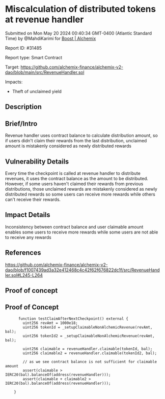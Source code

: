 
# Miscalculation of distributed tokens at revenue handler

Submitted on Mon May 20 2024 00:40:34 GMT-0400 (Atlantic Standard Time) by @MahdiKarimi for [Boost | Alchemix](https://immunefi.com/bounty/alchemix-boost/)

Report ID: #31485

Report type: Smart Contract

Target: https://github.com/alchemix-finance/alchemix-v2-dao/blob/main/src/RevenueHandler.sol

Impacts:
- Theft of unclaimed yield

## Description
## Brief/Intro
Revenue handler uses contract balance to calculate distribution amount, so if users didn't claim their rewards from the last distribution, unclaimed amount is mistakenly considered as newly distributed rewards 

## Vulnerability Details
Every time the checkpoint is called at revenue handler to distribute revenues, it uses the contract balance as the amount to be distributed. However, if some users haven't claimed their rewards from previous distributions, those unclaimed rewards are mistakenly considered as newly distributed rewards so some users can receive more rewards while others can't receive their rewards.

## Impact Details
Inconsistency between contract balance and user claimable amount enables some users to receive more rewards while some users are not able to receive any rewards 

## References
https://github.com/alchemix-finance/alchemix-v2-dao/blob/f1007439ad3a32e412468c4c42f62f676822dc1f/src/RevenueHandler.sol#L245-L264

        
## Proof of concept
## Proof of Concept
```
      function testClaimAfterNextCheckpoint() external {
        uint256 revAmt = 1000e18;
        uint256 tokenId = _setupClaimableNonAlchemicRevenue(revAmt, bal);
        uint256 tokenId2 = _setupClaimableNonAlchemicRevenue(revAmt, bal);

        uint256 claimable = revenueHandler.claimable(tokenId, bal);
        uint256 claimable2 = revenueHandler.claimable(tokenId2, bal);
    
        // as we see contract balance is not sufficient for claimable amount 
        assert(claimable > IERC20(bal).balanceOf(address(revenueHandler)));
        assert(claimable + claimable2 > IERC20(bal).balanceOf(address(revenueHandler)));
        
    }
```